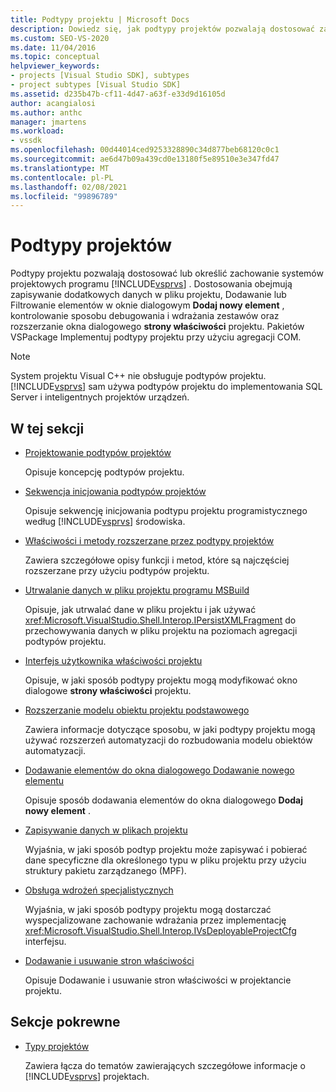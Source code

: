 ```yaml
---
title: Podtypy projektu | Microsoft Docs
description: Dowiedz się, jak podtypy projektów pozwalają dostosować zachowanie systemów projektu programu Visual Studio. Pakietów VSPackage Implementuj podtypy projektu przy użyciu agregacji COM.
ms.custom: SEO-VS-2020
ms.date: 11/04/2016
ms.topic: conceptual
helpviewer_keywords:
- projects [Visual Studio SDK], subtypes
- project subtypes [Visual Studio SDK]
ms.assetid: d235b47b-cf11-4d47-a63f-e33d9d16105d
author: acangialosi
ms.author: anthc
manager: jmartens
ms.workload:
- vssdk
ms.openlocfilehash: 00d44014ced9253328890c34d877beb68120c0c1
ms.sourcegitcommit: ae6d47b09a439cd0e13180f5e89510e3e347fd47
ms.translationtype: MT
ms.contentlocale: pl-PL
ms.lasthandoff: 02/08/2021
ms.locfileid: "99896789"
---
```

# <a name="project-subtypes"></a>Podtypy projektów
Podtypy projektu pozwalają dostosować lub określić zachowanie systemów projektowych programu [!INCLUDE[vsprvs](../../code-quality/includes/vsprvs_md.md)] . Dostosowania obejmują zapisywanie dodatkowych danych w pliku projektu, Dodawanie lub Filtrowanie elementów w oknie dialogowym **Dodaj nowy element** , kontrolowanie sposobu debugowania i wdrażania zestawów oraz rozszerzanie okna dialogowego **strony właściwości** projektu. Pakietów VSPackage Implementuj podtypy projektu przy użyciu agregacji COM.

> [!NOTE]
> System projektu Visual C++ nie obsługuje podtypów projektu. [!INCLUDE[vsprvs](../../code-quality/includes/vsprvs_md.md)] sam używa podtypów projektu do implementowania SQL Server i inteligentnych projektów urządzeń.

## <a name="in-this-section"></a>W tej sekcji

- [Projektowanie podtypów projektów](../../extensibility/internals/project-subtypes-design.md)

  Opisuje koncepcję podtypów projektu.

- [Sekwencja inicjowania podtypów projektów](../../extensibility/internals/initialization-sequence-of-project-subtypes.md)

  Opisuje sekwencję inicjowania podtypu projektu programistycznego według [!INCLUDE[vsprvs](../../code-quality/includes/vsprvs_md.md)] środowiska.

- [Właściwości i metody rozszerzane przez podtypy projektów](../../extensibility/internals/properties-and-methods-extended-by-project-subtypes.md)

  Zawiera szczegółowe opisy funkcji i metod, które są najczęściej rozszerzane przy użyciu podtypów projektu.

- [Utrwalanie danych w pliku projektu programu MSBuild](../../extensibility/internals/persisting-data-in-the-msbuild-project-file.md)

  Opisuje, jak utrwalać dane w pliku projektu i jak używać <xref:Microsoft.VisualStudio.Shell.Interop.IPersistXMLFragment> do przechowywania danych w pliku projektu na poziomach agregacji podtypów projektu.

- [Interfejs użytkownika właściwości projektu](../../extensibility/internals/project-property-user-interface.md)

  Opisuje, w jaki sposób podtypy projektu mogą modyfikować okno dialogowe **strony właściwości** projektu.

- [Rozszerzanie modelu obiektu projektu podstawowego](../../extensibility/internals/extending-the-object-model-of-the-base-project.md)

  Zawiera informacje dotyczące sposobu, w jaki podtypy projektu mogą używać rozszerzeń automatyzacji do rozbudowania modelu obiektów automatyzacji.

- [Dodawanie elementów do okna dialogowego Dodawanie nowego elementu](../../extensibility/internals/contributing-to-the-add-new-item-dialog-box.md)

  Opisuje sposób dodawania elementów do okna dialogowego **Dodaj nowy element** .

- [Zapisywanie danych w plikach projektu](../../extensibility/saving-data-in-project-files.md)

  Wyjaśnia, w jaki sposób podtyp projektu może zapisywać i pobierać dane specyficzne dla określonego typu w pliku projektu przy użyciu struktury pakietu zarządzanego (MPF).

- [Obsługa wdrożeń specjalistycznych](../../extensibility/internals/handling-specialized-deployment.md)

  Wyjaśnia, w jaki sposób podtypy projektu mogą dostarczać wyspecjalizowane zachowanie wdrażania przez implementację <xref:Microsoft.VisualStudio.Shell.Interop.IVsDeployableProjectCfg> interfejsu.

- [Dodawanie i usuwanie stron właściwości](../../extensibility/adding-and-removing-property-pages.md)

  Opisuje Dodawanie i usuwanie stron właściwości w projektancie projektu.

## <a name="related-sections"></a>Sekcje pokrewne

- [Typy projektów](../../extensibility/internals/project-types.md)

  Zawiera łącza do tematów zawierających szczegółowe informacje o [!INCLUDE[vsprvs](../../code-quality/includes/vsprvs_md.md)] projektach.
